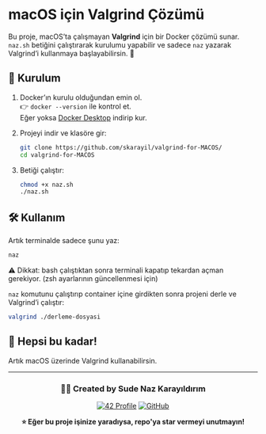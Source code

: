 # macOS için Valgrind Çözümü

Bu proje, macOS’ta çalışmayan **Valgrind** için bir Docker çözümü sunar.  
`naz.sh` betiğini çalıştırarak kurulumu yapabilir ve sadece `naz` yazarak Valgrind’i kullanmaya başlayabilirsin. 🚀  

## 🚀 Kurulum
1. Docker’ın kurulu olduğundan emin ol.  
   👉 `docker --version` ile kontrol et.  
   Eğer yoksa [Docker Desktop](https://www.docker.com/products/docker-desktop/) indirip kur.

2. Projeyi indir ve klasöre gir:
   ```bash
   git clone https://github.com/skarayil/valgrind-for-MACOS/
   cd valgrind-for-MACOS
   ```

3. Betiği çalıştır:
   ```bash
   chmod +x naz.sh
   ./naz.sh
   ```

## 🛠 Kullanım
Artık terminalde sadece şunu yaz:
```bash
naz
```

⚠️ Dikkat: bash çalıştıktan sonra terminali kapatıp tekardan açman gerekiyor. (zsh ayarlarının güncellenmesi için)

`naz` komutunu çalıştırıp container içine girdikten sonra projeni derle ve Valgrind’i çalıştır:
```bash
valgrind ./derleme-dosyasi
```

## 🎉 Hepsi bu kadar!
Artık macOS üzerinde Valgrind kullanabilirsin.

---

<div align="center">

### 👨‍💻 Created by Sude Naz Karayıldırım

[![42 Profile](https://img.shields.io/badge/42%20Profile-skarayil-black?style=flat-square&logo=42&logoColor=white)](https://profile.intra.42.fr/users/skarayil)
[![GitHub](https://img.shields.io/badge/GitHub-skarayil-181717?style=flat-square&logo=github&logoColor=white)](https://github.com/skarayil)

**⭐ Eğer bu proje işinize yaradıysa, repo'ya star vermeyi unutmayın!**

</div>
